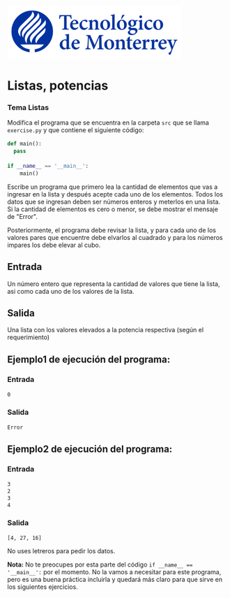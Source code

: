 ![Tec de Monterrey](../../images/logotecmty.png)
# Listas, potencias
### Tema Listas

Modifica el programa que se encuentra en la carpeta `src` que se llama `exercise.py` y que contiene el siguiente código:

```python
def main():
  pass

if __name__ == '__main__':
    main()
```

Escribe un programa que primero lea la cantidad de elementos que vas a ingresar en la lista y después acepte cada uno de los elementos. Todos los datos que se ingresan deben ser números enteros y meterlos en una lista. 
Si la cantidad de elementos es cero o menor, se debe mostrar el mensaje de "Error".

Posteriormente, el programa debe revisar la lista, y para cada uno de los valores pares que encuentre debe elvarlos al cuadrado y para los números impares los debe elevar al cubo. 

## Entrada
Un número entero que representa la cantidad de valores que tiene la lista, asi como cada uno de los valores de la lista.

## Salida
Una lista con los valores elevados a la potencia respectiva (según el requerimiento)
## Ejemplo1 de ejecución del programa:
### Entrada
```
0
```
### Salida
```
Error
```

## Ejemplo2 de ejecución del programa:
### Entrada
```
3
2
3
4
```
### Salida
```
[4, 27, 16]
```

No uses letreros para pedir los datos. 

**Nota:** No te preocupes por esta parte del código `if __name__ == '__main__':` por el momento. No la vamos a necesitar para este programa, pero es una buena práctica incluirla y quedará más claro para que sirve en los siguientes ejercicios.
